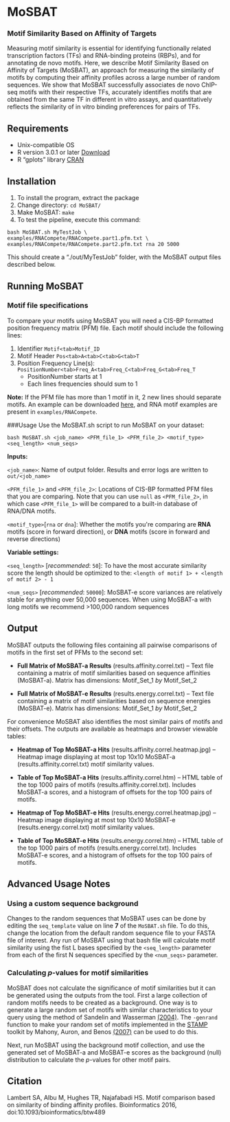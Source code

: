 # MoSBAT

### Motif Similarity Based on Affinity of Targets

Measuring motif similarity is essential for identifying functionally related transcription factors (TFs) and RNA-binding proteins (RBPs), and for annotating de novo motifs. Here, we describe Motif Similarity Based on Affinity of Targets (MoSBAT), an approach for measuring the similarity of motifs by computing their affinity profiles across a large number of random sequences. We show that MoSBAT successfully associates de novo ChIP-seq motifs with their respective TFs, accurately identifies motifs that are obtained from the same TF in different in vitro assays, and quantitatively reflects the similarity of in vitro binding preferences for pairs of TFs. 

## Requirements 
- Unix-compatible OS
- R version 3.0.1 or later [Download](http://www.r-project.org/) 
- R “gplots” library [CRAN](https://cran.r-project.org/web/packages/gplots/index.html)

## Installation 
1. To install the program, extract the package
2. Change directory: `cd MoSBAT/` 
3. Make MoSBAT: `make`
4. To test the pipeline, execute this command: 

>
    bash MoSBAT.sh MyTestJob \
    examples/RNACompete/RNACompete.part1.pfm.txt \
    examples/RNACompete/RNACompete.part2.pfm.txt rna 20 5000
This should create a “./out/MyTestJob” folder, with the MoSBAT output files described below.

## Running MoSBAT
### Motif file specifications
To compare your motifs using MoSBAT you will need a CIS-BP formatted position frequency matrix (PFM) file.  Each motif should include the following lines:


1. Identifier `Motif<tab>Motif_ID`
2. Motif Header `Pos<tab>A<tab>C<tab>G<tab>T`
3. Position Frequency Line(s): `PositionNumber<tab>Freq_A<tab>Freq_C<tab>Freq_G<tab>Freq_T`
	- PositionNumber starts at 1
	- Each lines frequencies should sum to 1

**Note:** If the PFM file has more than 1 motif in it, 2 new lines should separate motifs. An example can be downloaded [here](http://mosbat.ccbr.utoronto.ca/MoSBAT_PFMexample.txt), and RNA motif examples are present in `examples/RNACompete`. 

###Usage
Use the MoSBAT.sh script to run MoSBAT on your dataset:

    bash MoSBAT.sh <job_name> <PFM_file_1> <PFM_file_2> <motif_type> <seq_length> <num_seqs>

**Inputs:**

`<job_name>`: Name of output folder. Results and error logs are written to `out/<job_name>`

`<PFM_file_1>` and `<PFM_file_2>`: Locations of CIS-BP formatted PFM files that you are comparing. Note that you can use `null` as `<PFM_file_2>`, in which case `<PFM_file_1>` will be compared to a built-in database of RNA/DNA motifs.

`<motif_type>`[`rna` or `dna`]: Whether the motifs you're comparing are **RNA** motifs (score in forward direction), or **DNA** motifs (score in forward and reverse directions)

**Variable settings:**

`<seq_length>` [*recommended*: `50`]: To have the most accurate similarity score the length should be optimized to the: `<length of motif 1> + <length of motif 2> - 1`

`<num_seqs>` [*recommended*: `50000`]: MoSBAT-e score variances are relatively stable for anything over 50,000 sequences. When using MoSBAT-a with long motifs we recommend >100,000 random sequences

## Output
MoSBAT outputs the following files containing all pairwise comparisons of motifs in the first set of PFMs to the second set:

- **Full Matrix of MoSBAT-a Results** (results.affinity.correl.txt) – Text file containing a matrix of motif similarities based on sequence affinities (MoSBAT-a). Matrix has dimensions: Motif\_Set\_1 *by* Motif\_Set\_2

- **Full Matrix of MoSBAT-e Results** (results.energy.correl.txt) – Text file containing a matrix of motif similarities based on sequence energies (MoSBAT-e). Matrix has dimensions: Motif\_Set\_1 *by* Motif\_Set\_2

For convenience MoSBAT also identifies the most similar pairs of motifs and their offsets. The outputs are available as heatmaps and browser viewable tables:

- **Heatmap of Top MoSBAT-a Hits** (results.affinity.correl.heatmap.jpg) – Heatmap image displaying at most top 10x10 MoSBAT-a (results.affinity.correl.txt) motif similarity values.

- **Table of Top MoSBAT-a Hits** (results.affinity.correl.htm) – HTML table of the top 1000 pairs of motifs (results.affinity.correl.txt). Includes MoSBAT-a scores, and a histogram of offsets for the top 100 pairs of motifs.

- **Heatmap of Top MoSBAT-e Hits** (results.energy.correl.heatmap.jpg) – Heatmap image displaying at most top 10x10 MoSBAT-e (results.energy.correl.txt) motif similarity values.

- **Table of Top MoSBAT-e Hits** (results.energy.correl.htm) – HTML table of the top 1000 pairs of motifs (results.energy.correl.txt). Includes MoSBAT-e scores, and a histogram of offsets for the top 100 pairs of motifs.

## Advanced Usage Notes
### Using a custom sequence background
Changes to the random sequences that MoSBAT uses can be done by editing the `seq_template` value on line **7** of the `MoSBAT.sh` file. To do this, change the location from the default random sequence file to your FASTA file of interest. Any run of MoSBAT using that bash file will calculate motif similarity using the fist L bases specified by the `<seq_length>` parameter from each of the first N sequences specified by the `<num_seqs>` parameter.

### Calculating *p*-values for motif similarities 
MoSBAT does not calculate the significance of motif similarities but it can be generated using the outputs from the tool. First a large collection of random motifs needs to be created as a background. One way is to generate a large random set of motifs with similar characteristics to your query using the method of Sandelin and Wasserman [(2004)](http://www.ncbi.nlm.nih.gov/pubmed/15066426). The `-genrand` function to make your random set of motifs implemented in the [STAMP](https://github.com/shaunmahony/stamp) toolkit by Mahony, Auron, and Benos [(2007)](http://www.ncbi.nlm.nih.gov/pubmed/17397256) can be used to do this. 

Next, run MoSBAT using the background motif collection, and use the generated set of MoSBAT-a and MoSBAT-e scores as the background (null) distribution to calculate the *p*-values for other motif pairs.

## Citation
Lambert SA, Albu M, Hughes TR, Najafabadi HS. Motif comparison based on similarity of binding affinity profiles. Bioinformatics 2016, doi:10.1093/bioinformatics/btw489
